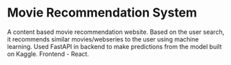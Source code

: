 # Movie Recommendation System

A content based movie recommendation website. Based on the user search, it recommends similar movies/webseries to the user using machine learning. Used FastAPI in backend to make predictions from the model built on Kaggle. Frontend - React.


